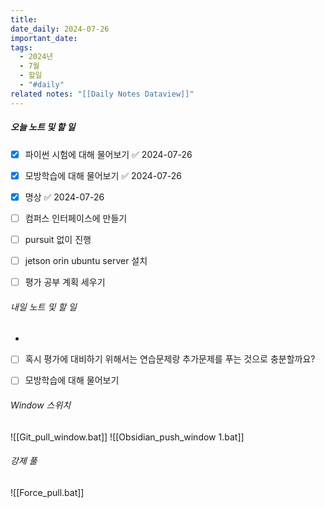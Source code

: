 ```yaml
---
title: 
date_daily: 2024-07-26
important_date: 
tags:
  - 2024년
  - 7월
  - 할일
  - "#daily"
related notes: "[[Daily Notes Dataview]]"
---
```

##### 오늘 노트 및 할 일 
- [x] 파이썬 시험에 대해 물어보기 ✅ 2024-07-26
- [x] 모방학습에 대해 물어보기 ✅ 2024-07-26
- [x] 명상 ✅ 2024-07-26
- [ ] 컴퍼스 인터페이스에 만들기
- [ ] pursuit 없이 진행
- [ ]  jetson orin ubuntu server 설치
- [ ] 평가 공부 계획 세우기



###### 내일 노트 및 할 일
- 
- [ ] 혹시 평가에 대비하기 위해서는 연습문제랑 추가문제를 푸는 것으로 충분할까요?
- [ ] 모방학습에 대해 물어보기


######  Window 스위치
![[Git_pull_window.bat]]
![[Obsidian_push_window 1.bat]]



###### 강제 풀
![[Force_pull.bat]]